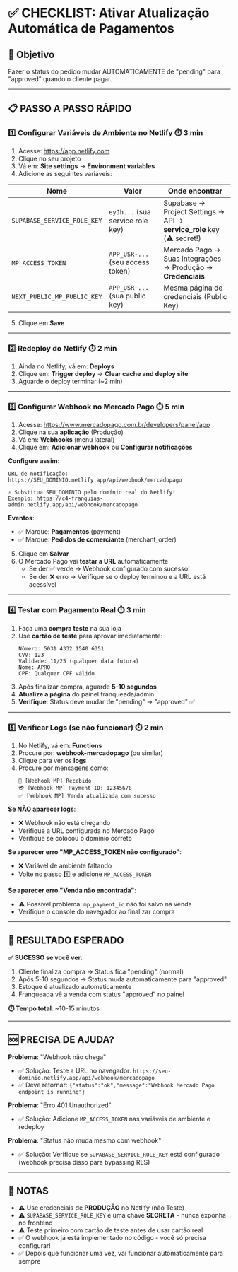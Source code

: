 # ✅ CHECKLIST: Ativar Atualização Automática de Pagamentos

## 🎯 Objetivo

Fazer o status do pedido mudar AUTOMATICAMENTE de "pending" para "approved" quando o cliente pagar.

---

## 📋 PASSO A PASSO RÁPIDO

### **1️⃣ Configurar Variáveis de Ambiente no Netlify** ⏱️ 3 min

1. Acesse: https://app.netlify.com
2. Clique no seu projeto
3. Vá em: **Site settings** → **Environment variables**
4. Adicione as seguintes variáveis:

| Nome                        | Valor                            | Onde encontrar                                                                                                      |
| --------------------------- | -------------------------------- | ------------------------------------------------------------------------------------------------------------------- |
| `SUPABASE_SERVICE_ROLE_KEY` | `eyJh...` (sua service role key) | Supabase → Project Settings → API → **service_role** key (⚠️ secret!)                                               |
| `MP_ACCESS_TOKEN`           | `APP_USR-...` (seu access token) | Mercado Pago → [Suas integrações](https://www.mercadopago.com.br/developers/panel/app) → Produção → **Credenciais** |
| `NEXT_PUBLIC_MP_PUBLIC_KEY` | `APP_USR-...` (sua public key)   | Mesma página de credenciais (Public Key)                                                                            |

5. Clique em **Save**

---

### **2️⃣ Redeploy do Netlify** ⏱️ 2 min

1. Ainda no Netlify, vá em: **Deploys**
2. Clique em: **Trigger deploy** → **Clear cache and deploy site**
3. Aguarde o deploy terminar (~2 min)

---

### **3️⃣ Configurar Webhook no Mercado Pago** ⏱️ 5 min

1. Acesse: https://www.mercadopago.com.br/developers/panel/app
2. Clique na sua **aplicação** (Produção)
3. Vá em: **Webhooks** (menu lateral)
4. Clique em: **Adicionar webhook** ou **Configurar notificações**

**Configure assim**:

```
URL de notificação:
https://SEU_DOMINIO.netlify.app/api/webhook/mercadopago

⚠️ Substitua SEU_DOMINIO pelo domínio real do Netlify!
Exemplo: https://c4-franquias-admin.netlify.app/api/webhook/mercadopago
```

**Eventos**:

- ✅ Marque: **Pagamentos** (payment)
- ✅ Marque: **Pedidos de comerciante** (merchant_order)

5. Clique em **Salvar**
6. O Mercado Pago vai **testar a URL** automaticamente
   - Se der ✅ verde → Webhook configurado com sucesso!
   - Se der ❌ erro → Verifique se o deploy terminou e a URL está acessível

---

### **4️⃣ Testar com Pagamento Real** ⏱️ 3 min

1. Faça uma **compra teste** na sua loja
2. Use **cartão de teste** para aprovar imediatamente:
   ```
   Número: 5031 4332 1540 6351
   CVV: 123
   Validade: 11/25 (qualquer data futura)
   Nome: APRO
   CPF: Qualquer CPF válido
   ```
3. Após finalizar compra, aguarde **5-10 segundos**
4. **Atualize a página** do painel franqueada/admin
5. **Verifique**: Status deve mudar de "pending" → "approved" ✅

---

### **5️⃣ Verificar Logs (se não funcionar)** ⏱️ 2 min

1. No Netlify, vá em: **Functions**
2. Procure por: **webhook-mercadopago** (ou similar)
3. Clique para ver os **logs**
4. Procure por mensagens como:
   ```
   🔔 [Webhook MP] Recebido
   💳 [Webhook MP] Payment ID: 12345678
   ✅ [Webhook MP] Venda atualizada com sucesso
   ```

**Se NÃO aparecer logs**:

- ❌ Webhook não está chegando
- Verifique a URL configurada no Mercado Pago
- Verifique se colocou o domínio correto

**Se aparecer erro "MP_ACCESS_TOKEN não configurado"**:

- ❌ Variável de ambiente faltando
- Volte no passo 1️⃣ e adicione `MP_ACCESS_TOKEN`

**Se aparecer erro "Venda não encontrada"**:

- ⚠️ Possível problema: `mp_payment_id` não foi salvo na venda
- Verifique o console do navegador ao finalizar compra

---

## 🎉 RESULTADO ESPERADO

**✅ SUCESSO se você ver**:

1. Cliente finaliza compra → Status fica "pending" (normal)
2. Após 5-10 segundos → Status muda automaticamente para "approved"
3. Estoque é atualizado automaticamente
4. Franqueada vê a venda com status "approved" no painel

**⏱️ Tempo total**: ~10-15 minutos

---

## 🆘 PRECISA DE AJUDA?

**Problema**: "Webhook não chega"

- ✅ Solução: Teste a URL no navegador: `https://seu-dominio.netlify.app/api/webhook/mercadopago`
- ✅ Deve retornar: `{"status":"ok","message":"Webhook Mercado Pago endpoint is running"}`

**Problema**: "Erro 401 Unauthorized"

- ✅ Solução: Adicione `MP_ACCESS_TOKEN` nas variáveis de ambiente e redeploy

**Problema**: "Status não muda mesmo com webhook"

- ✅ Solução: Verifique se `SUPABASE_SERVICE_ROLE_KEY` está configurado (webhook precisa disso para bypassing RLS)

---

## 📝 NOTAS

- ⚠️ Use credenciais de **PRODUÇÃO** no Netlify (não Teste)
- ⚠️ `SUPABASE_SERVICE_ROLE_KEY` é uma chave **SECRETA** - nunca exponha no frontend
- ⚠️ Teste primeiro com cartão de teste antes de usar cartão real
- ✅ O webhook já está implementado no código - você só precisa configurar!
- ✅ Depois que funcionar uma vez, vai funcionar automaticamente para sempre
